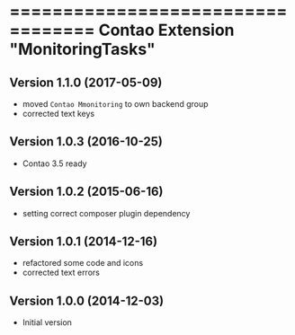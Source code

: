 ==================================
Contao Extension "MonitoringTasks"
==================================

Version 1.1.0 (2017-05-09)
--------------------------
- moved `Contao Mmonitoring` to own backend group
- corrected text keys

Version 1.0.3 (2016-10-25)
--------------------------
- Contao 3.5 ready

Version 1.0.2 (2015-06-16)
--------------------------
- setting correct composer plugin dependency

Version 1.0.1 (2014-12-16)
--------------------------
- refactored some code and icons
- corrected text errors

Version 1.0.0 (2014-12-03)
--------------------------
- Initial version